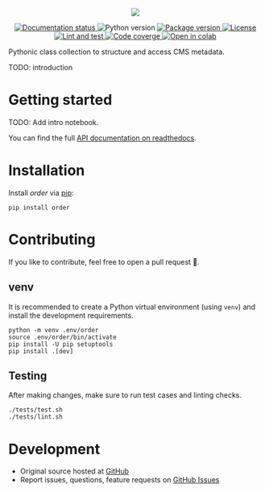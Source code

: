 <!-- marker-before-logo -->

<p align="center">
  <a href="https://github.com/cms-cat/order">
    <img src="https://media.githubusercontent.com/media/cms-cat/order/master/assets/logo240.png" />
  </a>
</p>

<!-- marker-after-logo -->

<!-- marker-before-badges -->

<p align="center">
  <a href="http://cms-order.readthedocs.io/en/latest">
    <img alt="Documentation status" src="https://readthedocs.org/projects/cms-order/badge/?version=latest" />
  </a>
  <img alt="Python version" src="https://img.shields.io/badge/Python-%E2%89%A53.7-blue" />
  <a href="https://pypi.python.org/pypi/order">
    <img alt="Package version" src="https://img.shields.io/pypi/v/order.svg?style=flat" />
  </a>
  <a href="https://github.com/cms-cat/order/blob/master/LICENSE">
    <img alt="License" src="https://img.shields.io/github/license/cms-cat/order.svg" />
  </a>
  <a href="https://github.com/cms-cat/order/actions/workflows/lint_and_test.yml">
    <img alt="Lint and test" src="https://github.com/cms-cat/order/actions/workflows/lint_and_test.yml/badge.svg" />
  </a>
  <a href="https://codecov.io/gh/cms-cat/order">
    <img alt="Code coverge" src="https://codecov.io/gh/cms-cat/order/branch/master/graph/badge.svg?token=JF7BVTNB2Y" />
  </a>
  <a href="https://colab.research.google.com/github/cms-cat/order/blob/master/examples/intro.ipynb">
    <img alt="Open in colab" src="https://colab.research.google.com/assets/colab-badge.svg" />
  </a>
</p>

<!-- marker-after-badges -->

<!-- marker-before-header -->

Pythonic class collection to structure and access CMS metadata.

TODO: introduction

<!-- marker-after-header -->

<!-- marker-before-body -->

<!-- marker-before-getting-started -->

# Getting started

TODO: Add intro notebook.

You can find the full [API documentation on readthedocs](http://python-order.readthedocs.io).

<!-- marker-after-getting-started -->

<!-- marker-before-installation -->

# Installation

Install *order* via [pip](https://pypi.python.org/pypi/order):

```shell
pip install order
```

<!-- marker-after-installation -->

<!-- marker-before-contributing -->

# Contributing

If you like to contribute, feel free to open a pull request 🎉.

## venv

It is recommended to create a Python virtual environment (using `venv`) and install the development requirements.

```shell
python -m venv .env/order
source .env/order/bin/activate
pip install -U pip setuptools
pip install .[dev]
```

## Testing

After making changes, make sure to run test cases and linting checks.

```shell
./tests/test.sh
./tests/lint.sh
```

<!-- marker-after-contributing -->

<!-- marker-before-development -->

# Development

- Original source hosted at [GitHub](https://github.com/cms-cat/order)
- Report issues, questions, feature requests on [GitHub Issues](https://github.com/cms-cat/order/issues)

<!-- marker-after-development -->

<!-- marker-after-body -->
